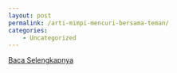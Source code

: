 ```yaml
---
layout: post
permalink: /arti-mimpi-mencuri-bersama-teman/
categories:
    - Uncategorized
---
```


[Baca Selengkapnya](/03)